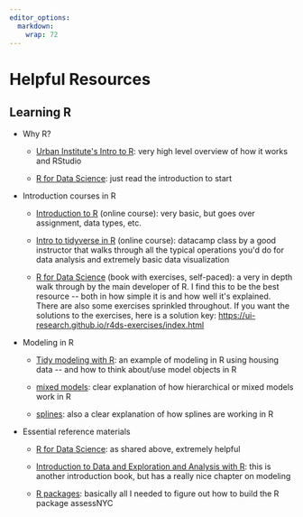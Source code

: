 ```yaml
---
editor_options: 
  markdown: 
    wrap: 72
---
```


# Helpful Resources

## Learning R

-   Why R?

    -   [Urban Institute's Intro to
        R](https://urbaninstitute.github.io/r-at-urban/intro-to-r.html):
        very high level overview of how it works and RStudio

    -   [R for Data Science](https://r4ds.had.co.nz/introduction.html):
        just read the introduction to start

-   Introduction courses in R

    -   [Introduction to
        R](https://app.datacamp.com/learn/courses/free-introduction-to-r)
        (online course): very basic, but goes over assignment, data
        types, etc.

    -   [Intro to tidyverse in
        R](https://www.datacamp.com/courses/introduction-to-the-tidyverse)
        (online course): datacamp class by a good instructor that walks
        through all the typical operations you'd do for data analysis
        and extremely basic data visualization

    -   [R for Data Science](https://r4ds.had.co.nz/introduction.html)
        (book with exercises, self-paced): a very in depth walk through
        by the main developer of R. I find this to be the best resource
        -- both in how simple it is and how well it's explained. There
        are also some exercises sprinkled throughout. If you want the
        solutions to the exercises, here is a solution key:
        <https://ui-research.github.io/r4ds-exercises/index.html>

-   Modeling in R

    -   [Tidy modeling with R](https://www.tmwr.org/ames): an example of
        modeling in R using housing data -- and how to think about/use
        model objects in R

    -   [mixed
        models](https://m-clark.github.io/mixed-models-with-R/random_intercepts.html):
        clear explanation of how hierarchical or mixed models work in R

    -   [splines](https://bookdown.org/ssjackson300/Machine-Learning-Lecture-Notes/splines.html):
        also a clear explanation of how splines are working in R

-   Essential reference materials

    -   [R for Data Science](https://r4ds.had.co.nz/introduction.html):
        as shared above, extremely helpful

    -   [Introduction to Data and Exploration and Analysis with
        R](https://bookdown.org/mikemahoney218/IDEAR/): this is another
        introduction book, but has a really nice chapter on modeling

    -   [R packages](https://r-pkgs.org/): basically all I needed to
        figure out how to build the R package assessNYC

## 
